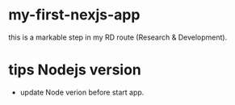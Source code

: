 # my-first-nexjs-app
  this is a markable step in my RD route (Research & Development).
# tips Nodejs version
 - update Node verion before start app.